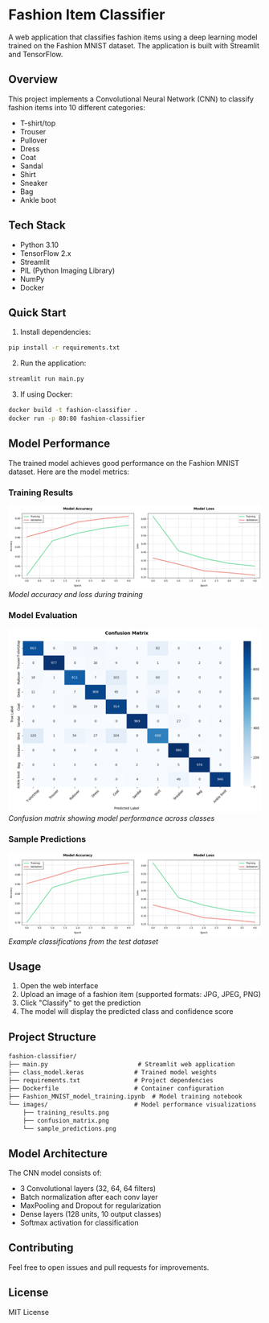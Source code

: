 # Fashion Item Classifier

A web application that classifies fashion items using a deep learning model trained on the Fashion MNIST dataset. The application is built with Streamlit and TensorFlow.

## Overview

This project implements a Convolutional Neural Network (CNN) to classify fashion items into 10 different categories:

- T-shirt/top
- Trouser
- Pullover
- Dress
- Coat
- Sandal
- Shirt
- Sneaker
- Bag
- Ankle boot

## Tech Stack

- Python 3.10
- TensorFlow 2.x
- Streamlit
- PIL (Python Imaging Library)
- NumPy
- Docker

## Quick Start

1. Install dependencies:
```sh
pip install -r requirements.txt
```

2. Run the application:
```sh
streamlit run main.py
```

3. If using Docker: 
```sh
docker build -t fashion-classifier .
docker run -p 80:80 fashion-classifier
```

## Model Performance

The trained model achieves good performance on the Fashion MNIST dataset. Here are the model metrics:

### Training Results
![Model Training Results](images/modelloss.png)
*Model accuracy and loss during training*

### Model Evaluation
![Model Confusion Matrix](images/modelconfusion.png)
*Confusion matrix showing model performance across classes*

### Sample Predictions
![Sample Predictions](images/modelloss.png)
*Example classifications from the test dataset*

## Usage

1. Open the web interface
2. Upload an image of a fashion item (supported formats: JPG, JPEG, PNG)
3. Click "Classify" to get the prediction
4. The model will display the predicted class and confidence score

## Project Structure

```
fashion-classifier/
├── main.py                         # Streamlit web application
├── class_model.keras              # Trained model weights
├── requirements.txt               # Project dependencies
├── Dockerfile                     # Container configuration
├── Fashion_MNIST_model_training.ipynb  # Model training notebook
└── images/                        # Model performance visualizations
    ├── training_results.png
    ├── confusion_matrix.png
    └── sample_predictions.png
```

## Model Architecture

The CNN model consists of:
- 3 Convolutional layers (32, 64, 64 filters)
- Batch normalization after each conv layer
- MaxPooling and Dropout for regularization
- Dense layers (128 units, 10 output classes)
- Softmax activation for classification

## Contributing

Feel free to open issues and pull requests for improvements.

## License

MIT License

